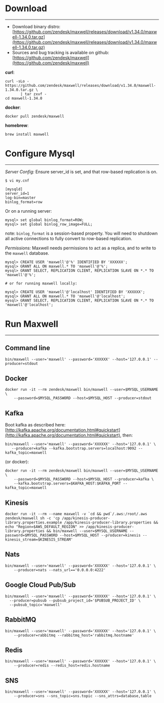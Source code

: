 # Download
***
- Download binary distro: [https://github.com/zendesk/maxwell/releases/download/v1.34.0/maxwell-1.34.0.tar.gz](https://github.com/zendesk/maxwell/releases/download/v1.34.0/maxwell-1.34.0.tar.gz)
- Sources and bug tracking is available on github: [https://github.com/zendesk/maxwell](https://github.com/zendesk/maxwell)

**curl**:
```
curl -sLo - https://github.com/zendesk/maxwell/releases/download/v1.34.0/maxwell-1.34.0.tar.gz \
       | tar zxvf -
cd maxwell-1.34.0
```

**docker**:

```
docker pull zendesk/maxwell
```

**homebrew**:

```
brew install maxwell
```

# Configure Mysql
***

*Server Config:* Ensure server_id is set, and that row-based replication is on.

```
$ vi my.cnf

[mysqld]
server_id=1
log-bin=master
binlog_format=row
```


Or on a running server:

```
mysql> set global binlog_format=ROW;
mysql> set global binlog_row_image=FULL;
```

note: `binlog_format` is a session-based property.  You will need to shutdown all active connections to fully convert
to row-based replication.

*Permissions:* Maxwell needs permissions to act as a replica, and to write to the `maxwell` database.
```
mysql> CREATE USER 'maxwell'@'%' IDENTIFIED BY 'XXXXXX';
mysql> GRANT ALL ON maxwell.* TO 'maxwell'@'%';
mysql> GRANT SELECT, REPLICATION CLIENT, REPLICATION SLAVE ON *.* TO 'maxwell'@'%';

# or for running maxwell locally:

mysql> CREATE USER 'maxwell'@'localhost' IDENTIFIED BY 'XXXXXX';
mysql> GRANT ALL ON maxwell.* TO 'maxwell'@'localhost';
mysql> GRANT SELECT, REPLICATION CLIENT, REPLICATION SLAVE ON *.* TO 'maxwell'@'localhost';
```

# Run Maxwell
***

## Command line
```
bin/maxwell --user='maxwell' --password='XXXXXX' --host='127.0.0.1' --producer=stdout
```

## Docker
```
docker run -it --rm zendesk/maxwell bin/maxwell --user=$MYSQL_USERNAME \
    --password=$MYSQL_PASSWORD --host=$MYSQL_HOST --producer=stdout
```

## Kafka

Boot kafka as described here:  [http://kafka.apache.org/documentation.html#quickstart](http://kafka.apache.org/documentation.html#quickstart), then:

```
bin/maxwell --user='maxwell' --password='XXXXXX' --host='127.0.0.1' \
   --producer=kafka --kafka.bootstrap.servers=localhost:9092 --kafka_topic=maxwell
```

(or docker):

```
docker run -it --rm zendesk/maxwell bin/maxwell --user=$MYSQL_USERNAME \
    --password=$MYSQL_PASSWORD --host=$MYSQL_HOST --producer=kafka \
    --kafka.bootstrap.servers=$KAFKA_HOST:$KAFKA_PORT --kafka_topic=maxwell
```

## Kinesis

```
docker run -it --rm --name maxwell -v `cd && pwd`/.aws:/root/.aws zendesk/maxwell sh -c 'cp /app/kinesis-producer-library.properties.example /app/kinesis-producer-library.properties && echo "Region=$AWS_DEFAULT_REGION" >> /app/kinesis-producer-library.properties && bin/maxwell --user=$MYSQL_USERNAME --password=$MYSQL_PASSWORD --host=$MYSQL_HOST --producer=kinesis --kinesis_stream=$KINESIS_STREAM'
```

## Nats

```
bin/maxwell --user='maxwell' --password='XXXXXX' --host='127.0.0.1' \
    --producer=nats --nats_url=='0.0.0.0:4222'
```

## Google Cloud Pub/Sub

```
bin/maxwell --user='maxwell' --password='XXXXXX' --host='127.0.0.1' \
  --producer=pubsub --pubsub_project_id='$PUBSUB_PROJECT_ID' \
  --pubsub_topic='maxwell'
```

## RabbitMQ

```
bin/maxwell --user='maxwell' --password='XXXXXX' --host='127.0.0.1' \
    --producer=rabbitmq --rabbitmq_host='rabbitmq.hostname'
```

## Redis

```
bin/maxwell --user='maxwell' --password='XXXXXX' --host='127.0.0.1' \
    --producer=redis --redis_host=redis.hostname
```

## SNS

```
bin/maxwell --user='maxwell' --password='XXXXXX' --host='127.0.0.1' \
    --producer=sns --sns_topic=sns.topic --sns_attrs=database,table
```
